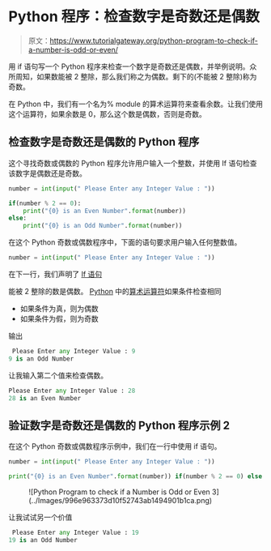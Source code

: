 # Python 程序：检查数字是奇数还是偶数

> 原文：<https://www.tutorialgateway.org/python-program-to-check-if-a-number-is-odd-or-even/>

用 if 语句写一个 Python 程序来检查一个数字是奇数还是偶数，并举例说明。众所周知，如果数能被 2 整除，那么我们称之为偶数。剩下的(不能被 2 整除)称为奇数。

在 Python 中，我们有一个名为% module 的算术运算符来查看余数。让我们使用这个运算符，如果余数是 0，那么这个数是偶数，否则是奇数。

## 检查数字是奇数还是偶数的 Python 程序

这个寻找奇数或偶数的 Python 程序允许用户输入一个整数，并使用 If 语句检查该数字是偶数还是奇数。

```py
number = int(input(" Please Enter any Integer Value : "))

if(number % 2 == 0):
    print("{0} is an Even Number".format(number))
else:
    print("{0} is an Odd Number".format(number))
```

在这个 Python 奇数或偶数程序中，下面的语句要求用户输入任何整数值。

```py
number = int(input(" Please Enter any Integer Value : "))
```

在下一行，我们声明了 [If 语句](https://www.tutorialgateway.org/python-if-statement/ "If Statement in C")

能被 2 整除的数是偶数。 [Python](https://www.tutorialgateway.org/python-tutorial/) 中的[算术运算符](https://www.tutorialgateway.org/python-arithmetic-operators/)如果条件检查相同

*   如果条件为真，则为偶数
*   如果条件为假，则为奇数

输出

```py
 Please Enter any Integer Value : 9
9 is an Odd Number
```

让我输入第二个值来检查偶数。

```py
Please Enter any Integer Value : 28
28 is an Even Number
```

## 验证数字是奇数还是偶数的 Python 程序示例 2

在这个 Python 奇数或偶数程序示例中，我们在一行中使用 if 语句。

```py
number = int(input(" Please Enter any Integer Value : "))

print("{0} is an Even Number".format(number)) if(number % 2 == 0) else print("{0} is an Odd Number".format(number))
```

<figure class="wp-block-image">![Python Program to check if a Number is Odd or Even 3](../Images/996e963373d10f52743ab1494901b1ca.png)</figure>

让我试试另一个价值

```py
 Please Enter any Integer Value : 19
19 is an Odd Number
```